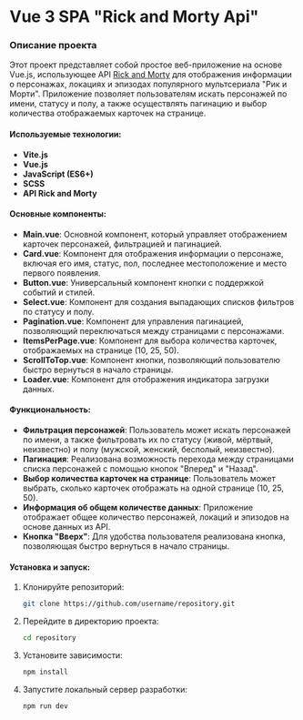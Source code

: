# Vue 3 SPA "Rick and Morty Api" 

### Описание проекта

Этот проект представляет собой простое веб-приложение на основе Vue.js, использующее API [Rick and Morty](https://rickandmortyapi.com/) для отображения информации о персонажах, локациях и эпизодах популярного мультсериала "Рик и Морти". Приложение позволяет пользователям искать персонажей по имени, статусу и полу, а также осуществлять пагинацию и выбор количества отображаемых карточек на странице.

#### Используемые технологии:
- **Vite.js**
- **Vue.js**
- **JavaScript (ES6+)**
- **SCSS**
- **API Rick and Morty**

#### Основные компоненты:
- **Main.vue**: Основной компонент, который управляет отображением карточек персонажей, фильтрацией и пагинацией.
- **Card.vue**: Компонент для отображения информации о персонаже, включая его имя, статус, пол, последнее местоположение и место первого появления.
- **Button.vue**: Универсальный компонент кнопки с поддержкой событий и стилей.
- **Select.vue**: Компонент для создания выпадающих списков фильтров по статусу и полу.
- **Pagination.vue**: Компонент для управления пагинацией, позволяющий переключаться между страницами с персонажами.
- **ItemsPerPage.vue**: Компонент для выбора количества карточек, отображаемых на странице (10, 25, 50).
- **ScrollToTop.vue**: Компонент кнопки, позволяющий пользователю быстро вернуться в начало страницы.
- **Loader.vue**: Компонент для отображения индикатора загрузки данных.

#### Функциональность:
- **Фильтрация персонажей**: Пользователь может искать персонажей по имени, а также фильтровать их по статусу (живой, мёртвый, неизвестно) и полу (мужской, женский, бесполый, неизвестно).
- **Пагинация**: Реализована возможность перехода между страницами списка персонажей с помощью кнопок "Вперед" и "Назад".
- **Выбор количества карточек на странице**: Пользователь может выбрать, сколько карточек отображать на одной странице (10, 25, 50).
- **Информация об общем количестве данных**: Приложение отображает общее количество персонажей, локаций и эпизодов на основе данных из API.
- **Кнопка "Вверх"**: Для удобства пользователя реализована кнопка, позволяющая быстро вернуться в начало страницы.

#### Установка и запуск:
1. Клонируйте репозиторий:
   ```bash
   git clone https://github.com/username/repository.git
   ```
2. Перейдите в директорию проекта:
   ```bash
   cd repository
   ```
3. Установите зависимости:
   ```bash
   npm install
   ```
4. Запустите локальный сервер разработки:
   ```bash
   npm run dev
   ```

